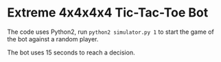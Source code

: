 # Extreme 4x4x4x4 Tic-Tac-Toe Bot

The code uses Python2, run `python2 simulator.py 1` to start the game of the bot against a random player.

The bot uses 15 seconds to reach a decision.
